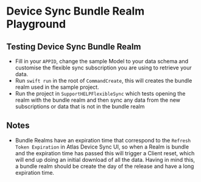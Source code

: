 # Device Sync Bundle Realm Playground

## Testing Device Sync Bundle Realm

* Fill in your `APPID`, change the sample Model to your data schema and customise the flexible sync subscription you are using to retrieve your data.
* Run `swift run` in the root of `CommandCreate`, this will creates the bundle realm used in the sample project.
* Run the project in `SupportHELPFlexibleSync` which tests opening the realm with the bundle realm and then sync any data from the new subscriptions or 
  data that is not in the bundle realm

## Notes

* Bundle Realms have an expiration time that correspond to the `Refresh Token Expiration` in Atlas Device Sync UI, so when a Realm is bundle and the 
  expiration time has passed this will trigger a Client reset, which will end up doing an initial download of all the data. 
  Having in mind this, a bundle realm should be create the day of the release and have a long expiration time.
